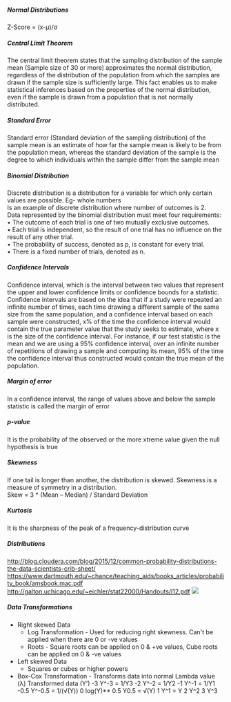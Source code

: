 ##### Normal Distributions
Z-Score = (x-µ)/σ

##### Central Limit Theorem
The central limit theorem states that the sampling distribution of the sample mean (Sample size of 30 or more) approximates the normal distribution, regardless of the distribution of the population from which the samples are drawn if the sample size is sufficiently large. This fact enables us to make statistical inferences based on the properties of the normal distribution, even if the sample is drawn from a population that is not normally distributed.

##### Standard Error
Standard error (Standard deviation of the sampling distribution) of the sample mean is an estimate of how far the sample mean is likely to be from the population mean, whereas the standard deviation of the sample is the degree to which individuals within the sample differ from the sample mean

##### Binomial Distribution
Discrete distribution is a distribution for a variable for which only certain values are possible. Eg- whole numbers <br/>
Is an example of discrete distribution where number of outcomes is 2. <br/>
Data represented by the binomial distribution must meet four requirements: <br/>
• The outcome of each trial is one of two mutually exclusive outcomes. <br/>
• Each trial is independent, so the result of one trial has no influence on the result of any other trial. <br/>
• The probability of success, denoted as p, is constant for every trial. <br/>
• There is a fixed number of trials, denoted as n. <br/>

##### Confidence Intervals
Confidence interval, which is the interval between two values that represent the upper and lower confidence limits or confidence bounds for a statistic. <br/>
Confidence intervals are based on the idea that if a study were repeated an infinite number of times, each time drawing a different sample of the same size from the same population, and a confidence interval based on each sample were constructed, x% of the time the confidence interval would contain the true parameter value that the study seeks to estimate, where x is the size of the confidence interval. For instance, if our test statistic is the mean and we are using a 95% confidence interval, over an infinite number of repetitions of drawing a sample and computing its mean, 95% of the time the confidence interval thus constructed would contain the true mean of the population. 

##### Margin of error
In a confidence interval, the range of values above and below the sample statistic is called the margin of error <br/>

##### p-value
It is the probability of the observed or the more xtreme value given the null hypothesis is true <br/>

##### Skewness
If one tail is longer than another, the distribution is skewed. Skewness is a measure of symmetry in a distribution. <br/>
Skew = 3 * (Mean – Median) / Standard Deviation <br/>

##### Kurtosis
It is the sharpness of the peak of a frequency-distribution curve

##### Distributions
http://blog.cloudera.com/blog/2015/12/common-probability-distributions-the-data-scientists-crib-sheet/
https://www.dartmouth.edu/~chance/teaching_aids/books_articles/probability_book/amsbook.mac.pdf
http://galton.uchicago.edu/~eichler/stat22000/Handouts/l12.pdf
![](http://blog.cloudera.com/wp-content/uploads/2015/12/distribution.png)


##### Data Transformations
* Right skewed Data
  * Log Transformation - Used for reducing right skewness. Can't be applied when there are 0 or -ve values
  * Roots - Square roots can be applied on 0 & +ve values, Cube roots can be applied on 0 & -ve values 
* Left skewed Data
  * Squares or cubes or higher powers
* Box-Cox Transformation - Transforms data into normal
   Lambda value (λ)	Transformed data (Y’)
    -3	            Y^-3 = 1/Y3
    -2	            Y^-2 = 1/Y2
    -1	            Y^-1 = 1/Y1
    -0.5	          Y^-0.5 = 1/(√(Y))
    0	              log(Y)**
    0.5	            Y0.5 = √(Y)
    1	              Y^1 = Y
    2	              Y^2
    3	              Y^3  


